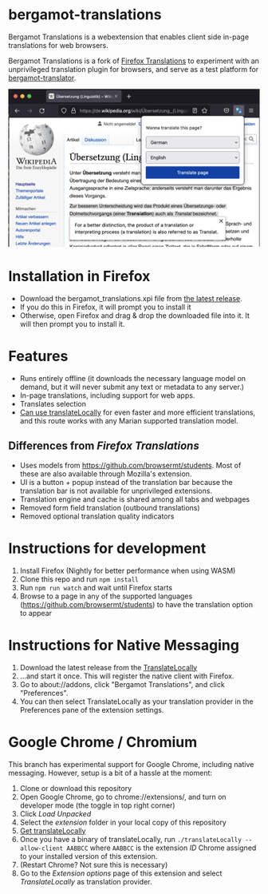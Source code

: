 # bergamot-translations
Bergamot Translations is a webextension that enables client side in-page translations for web browsers.

Bergamot Translations is a fork of [Firefox Translations](https://github.com/mozilla/firefox-translations) to experiment with an unprivileged translation plugin for browsers, and serve as a test platform for [bergamot-translator](https://github.com/browsermt/bergamot-translator).

![Screenshot of Bergamot Translator](./.github/screenshot.png)

# Installation in Firefox
- Download the bergamot_translations.xpi file from [the latest release](https://github.com/jelmervdl/firefox-translations/releases/latest).
- If you do this in Firefox, it will prompt you to install it
- Otherwise, open Firefox and drag & drop the downloaded file into it. It will then prompt you to install it.

# Features
- Runs entirely offline (it downloads the necessary language model on demand, but it will never submit any text or metadata to any server.)
- In-page translations, including support for web apps.
- Translates selection
- [Can use translateLocally](#instructions-for-native-messaging) for even faster and more efficient translations, and this route works with any Marian supported translation model.

## Differences from _Firefox Translations_
- Uses models from https://github.com/browsermt/students. Most of these are also available through Mozilla's extension.
- UI is a button + popup instead of the translation bar because the translation bar is not available for unprivileged extensions.
- Translation engine and cache is shared among all tabs and webpages
- Removed form field translation (outbound translations)
- Removed optional translation quality indicators

# Instructions for development
1. Install Firefox (Nightly for better performance when using WASM)
2. Clone this repo and run `npm install`
3. Run `npm run watch` and wait until Firefox starts
4. Browse to a page in any of the supported languages (https://github.com/browsermt/students) to have the translation option to appear

# Instructions for Native Messaging
1. Download the latest release from the [TranslateLocally](https://github.com/XapaJIaMnu/translateLocally/releases/tag/latest)
2. …and start it once. This will register the native client with Firefox.
3. Go to about://addons, click "Bergamot Translations", and click "Preferences".
4. You can then select TranslateLocally as your translation provider in the Preferences pane of the extension settings.

# Google Chrome / Chromium
This branch has experimental support for Google Chrome, including native messaging. However, setup is a bit of a hassle at the moment:

1. Clone or download this repository
2. Open Google Chrome, go to chrome://extensions/, and turn on developer mode (the toggle in top right corner)
3. Click _Load Unpacked_
4. Select the _extension_ folder in your local copy of this repository
5. [Get translateLocally](https://github.com/XapaJIaMnu/translateLocally/releases/tag/latest)
6. Once you have a binary of translateLocally, run `./translateLocally --allow-client AABBCC` where `AABBCC` is the extension _ID_ Chrome assigned to your installed version of this extension.
7. (Restart Chrome? Not sure this is necessary)
8. Go to the _Extension options_ page of this extension and select _TranslateLocally_ as translation provider.
